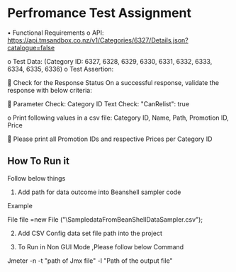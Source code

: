 
# Perfromance Test Assignment
•	Functional Requirements
o       	API: https://api.tmsandbox.co.nz/v1/Categories/6327/Details.json?catalogue=false 

o	Test Data: (Category ID: 6327, 6328, 6329, 6330, 6331, 6332, 6333, 6334, 6335, 6336)
o	Test Assertion:

	Check for the Response Status
On a successful response, validate the response with below criteria:

	Parameter Check: Category ID
Text Check: "CanRelist": true

o	Print following values in a csv file: Category ID, Name, Path, Promotion ID, Price

	Please print all Promotion IDs and respective Prices per Category ID





## How To Run it

Follow below things

1. Add path for data outcome into Beanshell sampler code

Example

File file =new File ("<YourPath>\\SampledataFromBeanShellDataSampler.csv");

2. Add CSV Config data set file path into the project

3. To Run in Non GUI Mode ,Please follow below Command

Jmeter -n -t "path of Jmx file" -l "Path of the output file"
